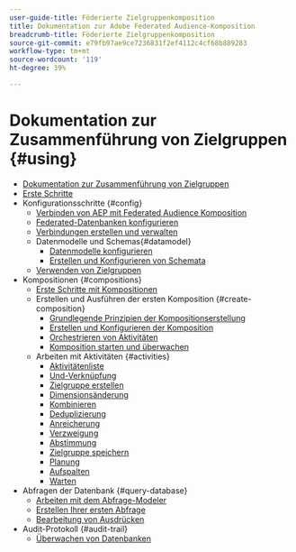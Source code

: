 ```yaml
---
user-guide-title: Föderierte Zielgruppenkomposition
title: Dokumentation zur Adobe Federated Audience-Komposition
breadcrumb-title: Föderierte Zielgruppenkomposition
source-git-commit: e79fb97ae9ce7236831f2ef4112c4cf68b889283
workflow-type: tm+mt
source-wordcount: '119'
ht-degree: 39%

---
```



# Dokumentation zur Zusammenführung von Zielgruppen {#using}

+ [Dokumentation zur Zusammenführung von Zielgruppen](home.md)
+ [Erste Schritte](start/get-started.md)
+ Konfigurationsschritte {#config}
   + [Verbinden von AEP mit Federated Audience Komposition](connections/destinations.md)
   + [Federated-Datenbanken konfigurieren](connections/federated-db.md)
   + [Verbindungen erstellen und verwalten](connections/connections.md)
   + Datenmodelle und Schemas{#datamodel}
      + [Datenmodelle konfigurieren](data-management/gs-models.md)
      + [Erstellen und Konfigurieren von Schemata](customer/schemas.md)
   + [Verwenden von Zielgruppen](customer/audiences.md)
+ Kompositionen {#compositions}
   + [Erste Schritte mit Kompositionen](compositions/gs-compositions.md)
   + Erstellen und Ausführen der ersten Komposition {#create-composition}
      + [Grundlegende Prinzipien der Kompositionserstellung](compositions/gs-composition-creation.md)
      + [Erstellen und Konfigurieren der Komposition](compositions/create-composition.md)
      + [Orchestrieren von Aktivitäten](compositions/orchestrate-activities.md)
      + [Komposition starten und überwachen](compositions/start-monitor-composition.md)
   + Arbeiten mit Aktivitäten {#activities}
      + [Aktivitätenliste](compositions/activities/about-activities.md)
      + [Und-Verknüpfung](compositions/activities/and-join.md)
      + [Zielgruppe erstellen](compositions/activities/build-audience.md)
      + [Dimensionsänderung](compositions/activities/change-dimension.md)
      + [Kombinieren](compositions/activities/combine.md)
      + [Deduplizierung](compositions/activities/deduplication.md)
      + [Anreicherung](compositions/activities/enrichment.md)
      + [Verzweigung](compositions/activities/fork.md)
      + [Abstimmung](compositions/activities/reconciliation.md)
      + [Zielgruppe speichern](compositions/activities/save-audience.md)
      + [Planung](compositions/activities/scheduler.md)
      + [Aufspalten](compositions/activities/split.md)
      + [Warten](compositions/activities/wait.md)
+ Abfragen der Datenbank {#query-database}
   + [Arbeiten mit dem Abfrage-Modeler](query/query-modeler-overview.md)
   + [Erstellen Ihrer ersten Abfrage](query/build-query.md)
   + [Bearbeitung von Ausdrücken](query/expression-editor.md)
+ Audit-Protokoll {#audit-trail}
   + [Überwachen von Datenbanken](admin/audit-trail.md)